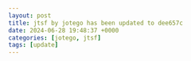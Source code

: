 ```yaml
---
layout: post
title: jtsf by jotego has been updated to dee657c
date: 2024-06-28 19:48:37 +0000
categories: [jotego, jtsf]
tags: [update]
---
```


